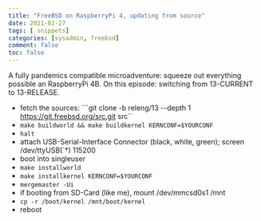 ```yaml
---
title: "FreeBSD on RaspberryPi 4, updating from source"
date: 2021-02-27
tags: [ snippets]
categories: [sysadmin, freebsd]
comment: false
toc: false
---
```

A fully pandemics compatible microadventure: squeeze out everything possible an RaspberryPi 4B. On this episode: switching from 13-CURRENT to 13-RELEASE.

<!-- more -->

* fetch the sources: ```git clone -b releng/13 --depth 1 https://git.freebsd.org/src.git src``
* ```make buildworld && make buildkernel KERNCONF=$YOURCONF```
* ```halt```
* attach USB-Serial-Interface Connector (black, white, green); screen /dev/ttyUSB(`*) 115200
* boot into singleuser
* ```make installworld```
* ```make installkernel KERNCONF=$YOURCONF```
* ```mergemaster -Ui```
* if booting from SD-Card (like me), mount /dev/mmcsd0s1 /mnt
* ```cp -r /boot/kernel /mnt/boot/kernel```
* reboot
